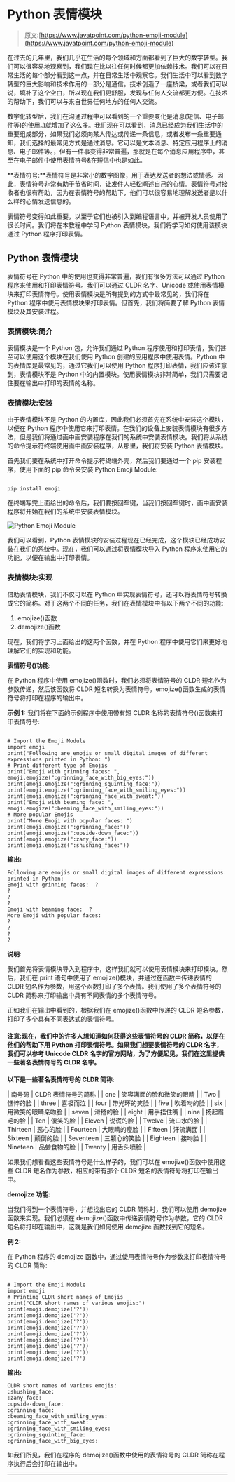 # Python 表情模块

> 原文:[https://www.javatpoint.com/python-emoji-module](https://www.javatpoint.com/python-emoji-module)

在过去的几年里，我们几乎在生活的每个领域和方面都看到了巨大的数字转型。我们可以很容易地观察到，我们现在比以往任何时候都更加依赖技术。我们可以在日常生活的每个部分看到这一点，并在日常生活中观察它。我们生活中可以看到数字转型的巨大影响和技术作用的一部分是通信。技术创造了一座桥梁，或者我们可以说，填补了这个空白，所以现在我们更舒服，发现与任何人交流都更方便。在技术的帮助下，我们可以与来自世界任何地方的任何人交流。

数字化转型后，我们在沟通过程中可以看到的一个重要变化是消息(短信、电子邮件等)的使用。)就增加了这么多。我们现在可以看到，消息已经成为我们生活中的重要组成部分，如果我们必须向某人传达或传递一条信息，或者发布一条重要通知，我们选择的最常见方式是通过消息。它可以是文本消息、特定应用程序上的消息、电子邮件等。，但有一件事变得非常普遍，那就是在每个消息应用程序中，甚至在电子邮件中使用表情符号&在短信中也是如此。

**表情符号:**表情符号是非常小的数字图像，用于表达发送者的想法或情感。因此，表情符号非常有助于节省时间，让发件人轻松阐述自己的心情。表情符号对接收者也很有帮助，因为在表情符号的帮助下，他们可以很容易地理解发送者是以什么样的心情发送信息的。

表情符号变得如此重要，以至于它们也被引入到编程语言中，并被开发人员使用了很长时间。我们将在本教程中学习 Python 表情模块，我们将学习如何使用该模块通过 Python 程序打印表情。

## Python 表情模块

表情符号在 Python 中的使用也变得非常普遍，我们有很多方法可以通过 Python 程序来使用和打印表情符号。我们可以通过 CLDR 名字、Unicode 或使用表情模块来打印表情符号。使用表情模块是所有提到的方式中最常见的，我们将在 Python 程序中使用表情模块来打印表情。但首先，我们将简要了解 Python 表情模块及其安装过程。

### 表情模块:简介

表情模块是一个 Python 包，允许我们通过 Python 程序使用和打印表情，我们甚至可以使用这个模块在我们使用 Python 创建的应用程序中使用表情。Python 中的表情库是最常见的，通过它我们可以使用 Python 程序打印表情，我们应该注意到，表情模块不是 Python 中的内置模块。使用表情模块非常简单，我们只需要记住要在输出中打印的表情的名称。

### 表情模块:安装

由于表情模块不是 Python 的内置库，因此我们必须首先在系统中安装这个模块，以便在 Python 程序中使用它来打印表情。在我们的设备上安装表情模块有很多方法，但是我们将通过画中画安装程序在我们的系统中安装表情模块。我们将从系统的命令提示符终端使用画中画安装程序，从那里，我们将安装 Python 表情模块。

首先我们要在系统中打开命令提示符终端外壳，然后我们要通过一个 pip 安装程序，使用下面的 pip 命令来安装 Python Emoji Module:

```

pip install emoji

```

在终端写完上面给出的命令后，我们要按回车键，当我们按回车键时，画中画安装程序将开始在我们的系统中安装表情模块。

![Python Emoji Module](img/a2872f201b417f6a13fca1057017750e.png)

我们可以看到，Python 表情模块的安装过程现在已经完成，这个模块已经成功安装在我们的系统中。现在，我们可以通过将表情模块导入 Python 程序来使用它的功能，以便在输出中打印表情。

### 表情模块:实现

借助表情模块，我们不仅可以在 Python 中实现表情符号，还可以将表情符号转换成它的简称。对于这两个不同的任务，我们在表情模块中有以下两个不同的功能:

1.  emojize()函数
2.  demojize()函数

现在，我们将学习上面给出的这两个函数，并在 Python 程序中使用它们来更好地理解它们的实现和功能。

**表情符号()功能:**

在 Python 程序中使用 emojize()函数时，我们必须将表情符号的 CLDR 短名作为参数传递，然后该函数将 CLDR 短名转换为表情符号。emojize()函数生成的表情符号将打印在程序的输出中。

**示例 1:** 我们将在下面的示例程序中使用带有短 CLDR 名称的表情符号()函数来打印表情符号:

```

# Import the Emoji Module
import emoji
print("Following are emojis or small digital images of different expressions printed in Python: ")
# Print different type of Emojis 
print("Emoji with grinning faces: ", emoji.emojize(":grinning_face_with_big_eyes:"))
print(emoji.emojize(":grinning_squinting_face:"))
print(emoji.emojize(":grinning_face_with_smiling_eyes:"))
print(emoji.emojize(":grinning_face_with_sweat:"))
print("Emoji with beaming face: ", emoji.emojize(":beaming_face_with_smiling_eyes:"))
# More popular Emojis
print("More Emoji with popular faces: ")
print(emoji.emojize(":grinning_face:"))
print(emoji.emojize(":upside-down_face:"))
print(emoji.emojize(":zany_face:"))
print(emoji.emojize(":shushing_face:"))

```

**输出:**

```
Following are emojis or small digital images of different expressions printed in Python: 
Emoji with grinning faces:  ?
?
? 
? 
Emoji with beaming face:  ?
More Emoji with popular faces: 
?
?
?
?

```

**说明**:

我们首先将表情模块导入到程序中，这样我们就可以使用表情模块来打印模块。然后，我们在 print 语句中使用了 emojize()模块，并通过在函数中传递表情的 CLDR 短名作为参数，用这个函数打印了多个表情。我们使用了多个表情符号的 CLDR 简称来打印输出中具有不同表情的多个表情符号。

正如我们在输出中看到的，根据我们在 emojize()函数中传递的 CLDR 短名参数，打印了多个具有不同表达式的表情符号。

#### 注意:现在，我们中的许多人想知道如何获得这些表情符号的 CLDR 简称，以便在他们的帮助下用 Python 打印表情符号。如果我们想要表情符号的 CLDR 名字，我们可以参考 Unicode CLDR 名字的官方网站，为了方便起见，我们在这里提供一些著名表情符号的 CLDR 名字。

**以下是一些著名表情符号的 CLDR 简称:**

| 南号码 | CLDR 表情符号的简称 |
| one | 笑容满面的脸和微笑的眼睛 |
| Two | 憔悴的脸 |
| three | 喜极而泣 |
| four | 带光环的笑脸 |
| five | 吹着吻的脸 |
| six | 用微笑的眼睛亲吻脸 |
| seven | 滑稽的脸 |
| eight | 用手捂住嘴 |
| nine | 扬起眉毛的脸 |
| Ten | 傻笑的脸 |
| Eleven | 说谎的脸 |
| Twelve | 流口水的脸 |
| Thirteen | 恶心的脸 |
| Fourteen | 大眼睛的瘦脸 |
| Fifteen | 汗流满面 |
| Sixteen | 颠倒的脸 |
| Seventeen | 三颗心的笑脸 |
| Eighteen | 接吻脸 |
| Nineteen | 品尝食物的脸 |
| Twenty | 用舌头喷脸 |

如果我们想看看这些表情符号是什么样子的，我们可以在 emojize()函数中使用这些 CLDR 短名作为参数，相应的带有那个 CLDR 短名的表情符号将打印在输出中。

**demojize 功能:**

当我们得到一个表情符号，并想找出它的 CLDR 简称时，我们可以使用 demojize 函数来实现。我们必须在 demojize()函数中传递表情符号作为参数，它的 CLDR 短名将打印在输出中，这就是我们如何使用 demojize 函数找到它的短名。

**例 2:**

在 Python 程序的 demojize 函数中，通过使用表情符号作为参数来打印表情符号的 CLDR 简称:

```

# Import the Emoji Module
import emoji
# Printing CLDR short names of Emojis
print("CLDR short names of various emojis:")
print(emoji.demojize('?'))
print(emoji.demojize('?'))
print(emoji.demojize('?'))
print(emoji.demojize('?'))
print(emoji.demojize('?'))
print(emoji.demojize('?'))
print(emoji.demojize('?'))
print(emoji.demojize('?'))
print(emoji.demojize('?')

```

**输出:**

```
CLDR short names of various emojis:
:shushing_face:
:zany_face:
:upside-down_face:
:grinning_face:
:beaming_face_with_smiling_eyes:
:grinning_face_with_sweat:
:grinning_face_with_smiling_eyes:
:grinning_squinting_face:
:grinning_face_with_big_eyes:

```

如我们所见，我们在程序的 demojize()函数中使用的表情符号的 CLDR 简称在程序执行后会打印在输出中。

* * *
